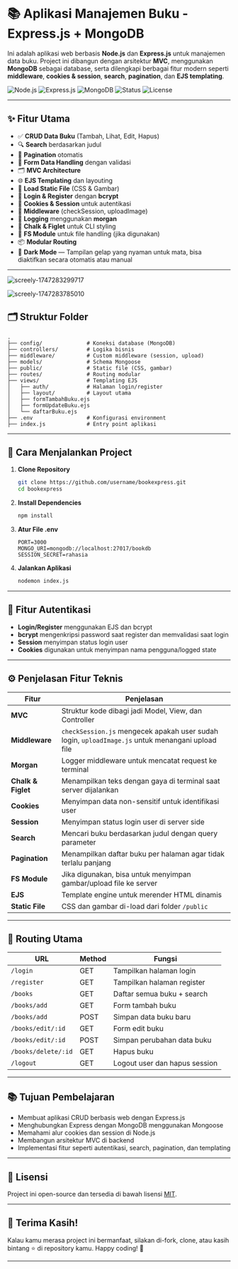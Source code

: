 # 📚 Aplikasi Manajemen Buku - Express.js + MongoDB

Ini adalah aplikasi web berbasis **Node.js** dan **Express.js** untuk manajemen data buku. Project ini dibangun dengan arsitektur **MVC**, menggunakan **MongoDB** sebagai database, serta dilengkapi berbagai fitur modern seperti **middleware**, **cookies & session**, **search**, **pagination**, dan **EJS templating**.

![Node.js](https://img.shields.io/badge/Node.js-20.x-green?logo=node.js)
![Express.js](https://img.shields.io/badge/Express.js-4.x-black?logo=express)
![MongoDB](https://img.shields.io/badge/MongoDB-6.x-green?logo=mongodb)
![Status](https://img.shields.io/badge/Status-Development-yellow)
![License](https://img.shields.io/badge/License-MIT-lightgrey)

---

## ✨ Fitur Utama

* ✅ **CRUD Data Buku** (Tambah, Lihat, Edit, Hapus)
* 🔍 **Search** berdasarkan judul
* 📄 **Pagination** otomatis
* 🧾 **Form Data Handling** dengan validasi
* 🗂 **MVC Architecture**
* 🌐 **EJS Templating** dan layouting
* 🧱 **Load Static File** (CSS & Gambar)
* 🔐 **Login & Register** dengan **bcrypt**
* 🍪 **Cookies & Session** untuk autentikasi
* 🔁 **Middleware** (checkSession, uploadImage)
* 📜 **Logging** menggunakan **morgan**
* 🎨 **Chalk & Figlet** untuk CLI styling
* 📂 **FS Module** untuk file handling (jika digunakan)
* 📦 **Modular Routing**
* 🌙 **Dark Mode** — Tampilan gelap yang nyaman untuk mata, bisa diaktifkan secara otomatis atau manual

---
![screely-1747283299717](https://github.com/user-attachments/assets/d414fa8a-e6fa-40b7-8e8d-e2584729bde1)

![screely-1747283785010](https://github.com/user-attachments/assets/26735213-8211-42b2-841a-7b8c94839c1e)


## 🗂️ Struktur Folder

```plaintext
.
├── config/              # Koneksi database (MongoDB)
├── controllers/         # Logika bisnis
├── middleware/          # Custom middleware (session, upload)
├── models/              # Schema Mongoose
├── public/              # Static file (CSS, gambar)
├── routes/              # Routing modular
├── views/               # Templating EJS
│   ├── auth/            # Halaman login/register
│   ├── layout/          # Layout utama
│   ├── formTambahBuku.ejs
│   ├── formUpdateBuku.ejs
│   └── daftarBuku.ejs
├── .env                 # Konfigurasi environment
├── index.js             # Entry point aplikasi
```

---

## 🚀 Cara Menjalankan Project

1. **Clone Repository**

   ```bash
   git clone https://github.com/username/bookexpress.git
   cd bookexpress
   ```

2. **Install Dependencies**

   ```bash
   npm install
   ```

3. **Atur File .env**

   ```env
   PORT=3000
   MONGO_URI=mongodb://localhost:27017/bookdb
   SESSION_SECRET=rahasia
   ```

4. **Jalankan Aplikasi**

   ```bash
   nodemon index.js
   ```

---

## 🔐 Fitur Autentikasi

* **Login/Register** menggunakan EJS dan bcrypt
* **bcrypt** mengenkripsi password saat register dan memvalidasi saat login
* **Session** menyimpan status login user
* **Cookies** digunakan untuk menyimpan nama pengguna/logged state

---

## ⚙️ Penjelasan Fitur Teknis

| Fitur              | Penjelasan                                                                                       |
| ------------------ | ------------------------------------------------------------------------------------------------ |
| **MVC**            | Struktur kode dibagi jadi Model, View, dan Controller                                            |
| **Middleware**     | `checkSession.js` mengecek apakah user sudah login, `uploadImage.js` untuk menangani upload file |
| **Morgan**         | Logger middleware untuk mencatat request ke terminal                                             |
| **Chalk & Figlet** | Menampilkan teks dengan gaya di terminal saat server dijalankan                                  |
| **Cookies**        | Menyimpan data non-sensitif untuk identifikasi user                                              |
| **Session**        | Menyimpan status login user di server side                                                       |
| **Search**         | Mencari buku berdasarkan judul dengan query parameter                                            |
| **Pagination**     | Menampilkan daftar buku per halaman agar tidak terlalu panjang                                   |
| **FS Module**      | Jika digunakan, bisa untuk menyimpan gambar/upload file ke server                                |
| **EJS**            | Template engine untuk merender HTML dinamis                                                      |
| **Static File**    | CSS dan gambar di-load dari folder `/public`                                                     |

---

## 🧠 Routing Utama

| URL                 | Method | Fungsi                        |
| ------------------- | ------ | ----------------------------- |
| `/login`            | GET    | Tampilkan halaman login       |
| `/register`         | GET    | Tampilkan halaman register    |
| `/books`            | GET    | Daftar semua buku + search    |
| `/books/add`        | GET    | Form tambah buku              |
| `/books/add`        | POST   | Simpan data buku baru         |
| `/books/edit/:id`   | GET    | Form edit buku                |
| `/books/edit/:id`   | POST   | Simpan perubahan data buku    |
| `/books/delete/:id` | GET    | Hapus buku                    |
| `/logout`           | GET    | Logout user dan hapus session |

---

## 📚 Tujuan Pembelajaran

* Membuat aplikasi CRUD berbasis web dengan Express.js
* Menghubungkan Express dengan MongoDB menggunakan Mongoose
* Memahami alur cookies dan session di Node.js
* Membangun arsitektur MVC di backend
* Implementasi fitur seperti autentikasi, search, pagination, dan templating

---

## 📄 Lisensi

Project ini open-source dan tersedia di bawah lisensi [MIT](https://opensource.org/licenses/MIT).

---

## 🙌 Terima Kasih!

Kalau kamu merasa project ini bermanfaat, silakan di-fork, clone, atau kasih bintang ⭐ di repository kamu.
Happy coding! 🚀

---
